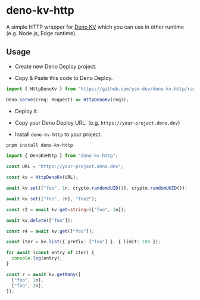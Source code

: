 # deno-kv-http

A simple HTTP wrapper for [Deno KV](https://deno.land/x/kv) which you can use in other runtime (e.g. Node.js, Edge runtime).

## Usage

- Create new Deno Deploy project.

- Copy & Paste this code to Deno Deploy.

```ts
import { HttpDenoKv } from "https://github.com/ysm-dev/deno-kv-http/raw/main/mod.ts";

Deno.serve((req: Request) => HttpDenoKv(req));
```

- Deploy it.

- Copy your Deno Deploy URL. (e.g. `https://your-project.deno.dev`)

- Install `deno-kv-http` to your project.

```sh
pnpm install deno-kv-http
```

```ts
import { DenoKvHttp } from "deno-kv-http";

const URL = "https://your-project.deno.dev";

const kv = HttpDenoKv(URL);
```

```ts
await kv.set(["foo", 1n, crypto.randomUUID()], crypto.randomUUID());

await kv.set(["foo", 2n], "foo2");

const r2 = await kv.get<string>(["foo", 1n]);

await kv.delete(["foo"]);

const r4 = await kv.get(["foo"]);

const iter = kv.list({ prefix: ["foo"] }, { limit: 100 });

for await (const entry of iter) {
  console.log(entry);
}

const r = await kv.getMany([
  ["foo", 1n],
  ["foo", 2n],
]);
```
